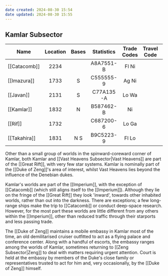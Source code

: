 ```yaml
---
date created: 2024-08-30 15:54
date updated: 2024-08-30 15:55
---
```


## Kamlar Subsector

| Name         | Location | Bases | Statistics | Trade Codes | Travel Code |  Allegiance  | Gas Giants |
| ------------ | :------: | :---: | :--------: | :---------: | :---------: | :----------: | :--------: |
| [[Catacomb]] |   2234   |       |  A8A7551-B |    Fl Ni    |             |              |      G     |
| [[Imazura]]  |   1733   |   S   |  C555555-9 |    Ag Ni    |             | [[Imperium]] |      G     |
| [[Javan]]    |   2131   |   S   |  C77A135-A |    Lo Wa    |             | [[Imperium]] |            |
| [[Kamlar]]   |   1832   |   N   |  B587462-B |      Ni     |             | [[Imperium]] |            |
| [[Rif]]      |   1732   |       |  C687200-6 |    Lo Ga    |             | [[Imperium]] |      G     |
| [[Takahira]] |   1831   |  N S  |  B9C5223-9 |    Fl Lo    |             | [[Imperium]] |      G     |

Other than a small group of worlds in the spinward-coreward corner of Kamlar, both Kamlar and [[Vast Heavens Subsector|Vast Heavens]] are part of the [[Great Rift]], with very few star systems. Kamlar is nominally part of the [[Duke of Zeng]]'s area of interest, whilst Vast Heavens lies beyond the influence of the Denebian dukes.

Kamlar's worlds are part of the [[Imperium]], with the exception of [[Catacomb]] (which still aligns itself to the [[Imperium]]). Although they lie on the fringe of the [[Great Rift]] they look 'inward', towards other inhabited worlds, rather than out into the darkness. There are exceptions; a few long-range ships make the trip to [[Catacomb]] or conduct deep-space research. However, for the most part these worlds are little different from any others within the [[Imperium]], other than reduced traffic through their starports and less passing trade.

The [[Duke of Zeng]] maintains a mobile embassy in Kamlar most of the time, an old demilitarised cruiser outfitted to act as a flying palace and conference center.  Along with a handful of escorts, the embassy ranges among the worlds of Kamlar, sometimes returning to [[Zeng Subsector|Zeng]] to deal with matters requiring urgent attention.  Court is held at the embassy by members of the Duke's close family or representatives trusted to act for him and, very occasionally, by the [[Duke of Zeng]] himself.
